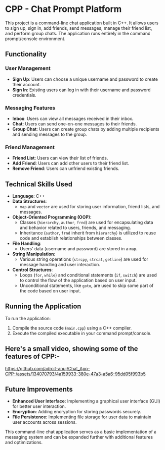# CPP - Chat Prompt Platform

This project is a command-line chat application built in C++. It allows users to sign up, sign in, add friends, send messages, manage their friend list, and perform group chats. The application runs entirely in the command prompt/console environment.

## Functionality

### User Management
- **Sign Up**: Users can choose a unique username and password to create their account.
- **Sign In**: Existing users can log in with their username and password credentials.

### Messaging Features
- **Inbox**: Users can view all messages received in their inbox.
- **Chat**: Users can send one-on-one messages to their friends.
- **Group Chat**: Users can create group chats by adding multiple recipients and sending messages to the group.

### Friend Management
- **Friend List**: Users can view their list of friends.
- **Add Friend**: Users can add other users to their friend list.
- **Remove Friend**: Users can unfriend existing friends.

## Technical Skills Used

- **Language**: C++
- **Data Structures**: 
  - `map` and `vector` are used for storing user information, friend lists, and messages.
- **Object-Oriented Programming (OOP)**:
  - Classes (`hierarchy`, `author`, `frnd`) are used for encapsulating data and behavior related to users, friends, and messaging.
  - Inheritance (`author`, `frnd` inherit from `hierarchy`) is utilized to reuse code and establish relationships between classes.
- **File Handling**:
  - Users' data (username and password) are stored in a `map`.
- **String Manipulation**:
  - Various string operations (`strcpy`, `strcat`, `getline`) are used for message handling and user interaction.
- **Control Structures**:
  - Loops (`for`, `while`) and conditional statements (`if`, `switch`) are used to control the flow of the application based on user input.
  - Unconditional statements, like `goto`, are used to skip some part of the code based on user input.

## Running the Application

To run the application:
1. Compile the source code (`main.cpp`) using a C++ compiler.
2. Execute the compiled executable in your command prompt/console.

## Here's a small video, showing some of the features of CPP:-



https://github.com/adroit-anuj/Chat_App-CPP-/assets/134070793/4a159933-380e-47a3-a5a6-95dd05f993b5


## Future Improvements

- **Enhanced User Interface**: Implementing a graphical user interface (GUI) for better user interaction.
- **Encryption**: Adding encryption for storing passwords securely.
- **File Persistence**: Implementing file storage for user data to maintain user accounts across sessions.

This command-line chat application serves as a basic implementation of a messaging system and can be expanded further with additional features and optimizations.
